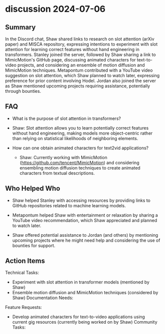 # discussion 2024-07-06

## Summary

In the Discord chat, Shaw shared links to research on slot attention (arXiv paper) and MISCA repository, expressing intentions to experiment with slot attention for learning correct features without hand engineering in transformers. Stanley joined the server, followed by Shaw sharing a link to MimicMotion's GitHub page, discussing animated characters for text-to-video projects, and considering an ensemble of motion diffusion and MimicMotion techniques. Metapontum contributed with a YouTube video suggestion on slot attention, which Shaw planned to watch later, expressing preference for prior content involving Hodel. Jordan also joined the server as Shaw mentioned upcoming projects requiring assistance, potentially through bounties.

## FAQ

- What is the purpose of slot attention in transformers?
- Shaw: Slot attention allows you to learn potentially correct features without hand engineering, making models more object-centric rather than relying on statistical likelihoods of neighboring elements.

- How can one obtain animated characters for text2vid applications?
    - Shaw: Currently working with MimicMotion (https://github.com/tencent/MimicMotion) and considering ensembling motion diffusion techniques to create animated characters from textual descriptions.

## Who Helped Who

- Shaw helped Stanley with accessing resources by providing links to GitHub repositories related to machine learning models.

- Metapontum helped Shaw with entertainment or relaxation by sharing a YouTube video recommendation, which Shaw appreciated and planned to watch later.

- Shaw offered potential assistance to Jordan (and others) by mentioning upcoming projects where he might need help and considering the use of bounties for support.

## Action Items

Technical Tasks:

- Experiment with slot attention in transformer models (mentioned by Shaw)
- Ensemble motion diffusion and MimicMotion techniques (considered by Shaw)
  Documentation Needs:

Feature Requests:

- Develop animated characters for text-to-video applications using current gig resources (currently being worked on by Shaw)
  Community Tasks:
